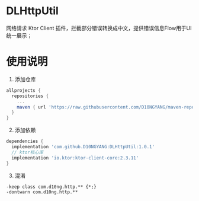 # DLHttpUtil

网络请求 Ktor Client 插件，拦截部分错误转换成中文，提供错误信息Flow用于UI统一展示；

# 使用说明
1. 添加仓库
```build.gradle
allprojects {
  repositories {
    ...
    maven { url 'https://raw.githubusercontent.com/D10NGYANG/maven-repo/main/repository'}
  }
}
```

2. 添加依赖
```build.gradle
dependencies {
  implementation 'com.github.D10NGYANG:DLHttpUtil:1.0.1'
  // ktor核心库
  implementation 'io.ktor:ktor-client-core:2.3.11'
}
```

3. 混淆
```properties
-keep class com.d10ng.http.** {*;}
-dontwarn com.d10ng.http.**
```
